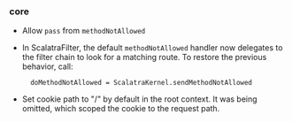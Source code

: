### core

* Allow `pass` from `methodNotAllowed`

* In ScalatraFilter, the default `methodNotAllowed` handler now delegates to
  the filter chain to look for a matching route.  To restore the previous
  behavior, call:

        doMethodNotAllowed = ScalatraKernel.sendMethodNotAllowed

* Set cookie path to "/" by default in the root context.  It was being
  omitted, which scoped the cookie to the request path.
